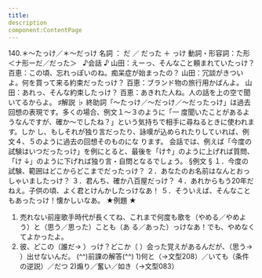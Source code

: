 ```yaml
---
title:
description
component:ContentPage
---
```



140.＊～たっけ／＊～だっけ
名詞 ： だ ／ だった ＋ っけ
動詞・形容詞：た形＜ナ形ーだ／だった＞  
♪会話 ♪
山田：えーっ、そんなこと頼まれていたっけ？ 百恵：この頃、忘れっぽいのね。痴呆症が始まったの？ 山田：冗談がきついよ。何を買って来る約束だったっけ？ 百恵：ブランド物の旅行用かばんよ。 山田：あれっ、そんな約束したっけ？ 百恵：あきれた人ね。人の話を上の空で聞いてるからよ。
♯解説 ♭
終助詞「～たっけ／～だっけ／～だったっけ」は過去回想の表現です。多くの場合、例文１～３のように「一 度聞いたことがあるようなんですが、確か～でしたね？」という気持ちで相手に尋ねるときに使われます。しか し、もしそれが独り言だったり、詠嘆が込められたりしていれば、例文４、５のように過去の回想そのものにな ります。
会話では、例えば「今度の試験はいつだったっけ」を例にとると、最後を「け↑」のように上げれば質問、「け
↓」のように下げれば独り言・自問となるでしょう。
§例文 §
１．今度の試験、範囲はどこからどこまでだったっけ？
２．あなたのお名前はなんとおっしゃいましたっけ？
３．君んち、確か八百屋だっけ？
４．あれからもう20年だねえ。子供の頃、よく君とけんかしたっけなあ！
５．そういえば、そんなこともあったっけ！懐かしいなあ。
★例題 ★
1) 売れない前座歌手時代が長くてね、これまで何度も歌を（やめる／やめよう）と（思う／思った）ことも（あ
る／あった）っけなあ！でも、やめなくてよかったよ。  
2) 彼、どこの（誰だ→ ）っけ？どこか（ ）会った覚えがあるんだが、（思う→ ）出せないんだ。
(^^)前課の解答(^^)
1)何と（→文型208）／いても（条件の逆説）／だつ
2)煽り／奮い／如き（→文型083）
